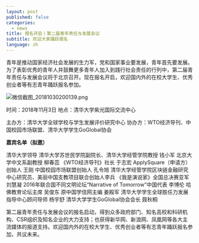 ```yaml
---
layout: post
published: false
categories:
  - news
title: 报名开启丨第二届青年责任与发展会议
subtitle: 欢迎大家踊跃报名
language: zh
---
```

青年是推动国家经济社会发展的生力军，党和国家事业要发展，青年首先要发展。为了表彰优秀的青年人并鼓舞更多青年人加入到践行社会责任的行列中，第二届青年责任与发展会议将于北京召开。现在报名开启，欢迎国内外的在校大学生、优秀创业者等有志青年踊跃报名参加。

![微信截图_20181030200139.png]({{site.baseurl}}/image/微信截图_20181030200139.png)

时间：2018年11月3日
地点：清华大学紫光国际交流中心

主办方：清华大学全球学校与学生发展评价研究中心
协办方：WTO经济导刊、中国校园市场联盟、清华大学学生GoGlobal协会

**嘉宾名单（拟邀）**

清华大学领导
清华大学苏世民学院副院长、清华大学经管学院教授 钱小军
北京大学中文系副教授 柳春蕊
《WTO经济导刊》社长 于志宏
ApplySquare（申请方）创始人 王刚
中国校园市场联盟创始人 孔令旭
清华大学经管学院区块链金融研究中心研究员、美丽中国支教项目联合创始人李兵
《我是演说家》全国总决赛亚军 刘慧凝
2016年联合国不同文明论坛“Narrative of Tomorrow”中国代表 李博伦
哈佛教育论坛主席 吴俊东
原中国学信网主编 姜殿军
清华大学学生全球胜任力发展指导中心顾问导师 杨宇舒
清华大学学生GoGlobal协会会长 聂秋桐

第二届青年责任与发展会议的报名启动，得到众多政府部门、知名高校和科研机构、CSR组织及知名企业的大力支持；也获得新华网、新浪网、凤凰网等各大主流媒体的报道支持。欢迎国内外的在校大学生、优秀创业者等有志青年踊跃报名参加，共议未来。